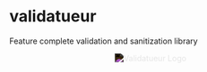 # validatueur

Feature complete validation and sanitization library

<center>
	<picture style="filter: invert(1); width: 250px; display: block;">
        <source srcset="./res/validatueur.png"/>
		<source srcset="https://github.com/Voltra/validatueur/tree/dev/res/validatueur.png"/>
    	<img src="https://github.com/Voltra/validatueur/tree/master/res/validatueur.png" alt="Validatueur Logo"/>
	</picture>
</center>
